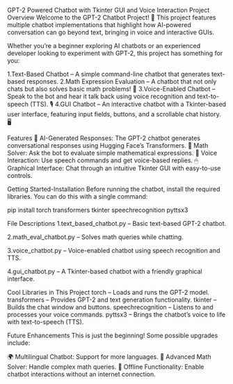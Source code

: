 GPT-2 Powered Chatbot with Tkinter GUI and Voice Interaction
Project Overview
Welcome to the GPT-2 Chatbot Project! 🚀 This project features multiple chatbot implementations that highlight how AI-powered conversation can go beyond text, bringing in voice and interactive GUIs.

Whether you’re a beginner exploring AI chatbots or an experienced developer looking to experiment with GPT-2, this project has something for you:

1.Text-Based Chatbot – A simple command-line chatbot that generates text-based responses.
2.Math Expression Evaluation – A chatbot that not only chats but also solves basic math problems! 🧮
3.Voice-Enabled Chatbot – Speak to the bot and hear it talk back using voice recognition and text-to-speech (TTS). 🎙
4.GUI Chatbot – An interactive chatbot with a Tkinter-based user interface, featuring input fields, buttons, and a scrollable chat history. 🖥

Features
🤖 AI-Generated Responses: The GPT-2 chatbot generates conversational responses using Hugging Face’s Transformers.
🧩 Math Solver: Ask the bot to evaluate simple mathematical expressions.
🎤 Voice Interaction: Use speech commands and get voice-based replies.
🖱 Graphical Interface: Chat through an intuitive Tkinter GUI with easy-to-use controls.

Getting Started-Installation
Before running the chatbot, install the required libraries. You can do this with a single command:

pip install torch transformers tkinter speechrecognition pyttsx3  

File Descriptions
1.text_based_chatbot.py – Basic text-based GPT-2 chatbot.

2.math_eval_chatbot.py – Solves math queries while chatting.

3.voice_chatbot.py – Voice-enabled chatbot using speech recognition and TTS.

4.gui_chatbot.py – A Tkinter-based chatbot with a friendly graphical interface.

Cool Libraries in This Project
torch – Loads and runs the GPT-2 model.
transformers – Provides GPT-2 and text generation functionality.
tkinter – Builds the chat window and buttons.
speechrecognition – Listens to and processes your voice commands.
pyttsx3 – Brings the chatbot’s voice to life with text-to-speech (TTS).

Future Enhancements
This is just the beginning! Some possible upgrades include:

🌍 Multilingual Chatbot: Support for more languages.
🔢 Advanced Math Solver: Handle complex math queries.
💾 Offline Functionality: Enable chatbot interactions without an internet connection.

